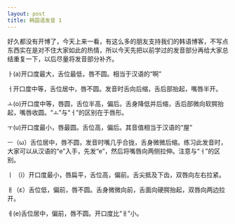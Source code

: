 ```yaml
---
layout: post
title: 韩国语发音 1
---
```


好久都没有开博了，今天上来一看，有这么多的朋友支持我们的韩语博客，不写点东西实在是对不住大家如此的热情，所以今天先把以前学过的发音部分再给大家总结重复一下，以后尽量将发音部分补齐。

ㅏ(a)开口度最大，舌位最低，唇不圆。相当于汉语的“啊”

ㅓ开口度中等，舌位居中，唇不圆。发音时舌向后缩，舌后部抬起，嘴唇半开。

ㅗ(o)开口度中等，唇圆，舌位半高，偏后。舌身降低并后缩，舌后部微向软腭抬起，嘴唇收圆。“ㅗ”与“ㅓ”的区别在于唇形。

ㅜ(u)开口度最小，唇最圆。舌位高，偏后。其音值相当于汉语的“屋”

ㅡ（ω）舌位居中，唇不圆，发音时嘴几乎合拢，舌身微微后缩。练习此发音时，大家可以从汉语的“e”入手，先发“e”，然后将嘴唇向两侧拉伸。注意与“ㅓ”的区别。

ㅣ （i）开口度最小，唇扁平，舌位高，偏前。舌尖抵及下齿，双唇向左右拉紧。

ㅐ（ε）舌位低，偏前，唇不圆。舌身微微向前，舌面向硬腭抬起，双唇向两边拉开。

ㅔ(e)舌位居中，偏前，唇不圆。开口度比“ㅐ”小。
